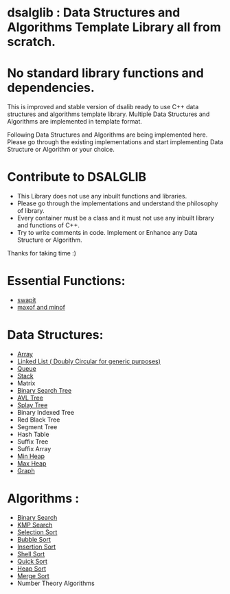 # dsalglib : Data Structures and Algorithms Template Library all from scratch. 


# No standard library functions and dependencies.

This is improved and stable version of dsalib ready to use C++ data structures and algorithms template library.
Multiple Data Structures and Algorithms are implemented in template format.

Following Data Structures and Algorithms are being implemented here. Please go through the existing implementations and start implementing Data Structure or Algorithm or your choice.


# Contribute to DSALGLIB
- This Library does not use any inbuilt functions and libraries.
- Please go through the implementations and understand the philosophy of library.  
- Every container must be a class and it must not use any inbuilt library and functions of C++. 
- Try to write comments in code. Implement or Enhance any Data Structure or Algorithm.


Thanks for taking time :)


# Essential Functions:

- [swapit](https://github.com/moghya/dsalglib/blob/master/dsalglib/include/alginc.h)
- [maxof and minof](https://github.com/moghya/dsalglib/blob/master/dsalglib/include/alginc.h)

# Data Structures:

- [Array](http://moghya.me/dsalglib/de/db4/classdsa_1_1array.html)
- [Linked List ( Doubly Circular for generic purposes) ](http://moghya.me/dsalglib/d1/dea/classdsa_1_1linklist.html)
- [Queue](http://moghya.me/dsalglib/dc/d3c/classdsa_1_1queue.html)
- [Stack](http://moghya.me/dsalglib/da/d97/classdsa_1_1stack.html)
- Matrix
- [Binary Search Tree](http://moghya.me/dsalglib/d5/d72/classdsa_1_1bstree.html)
- [AVL Tree](http://moghya.me/dsalglib/d7/de3/classdsa_1_1avltree.html)
- [Splay Tree](http://moghya.me/dsalglib/d8/de3/classdsa_1_1splaytree.html)
- Binary Indexed Tree
- Red Black Tree
- Segment Tree
- Hash Table
- Suffix Tree
- Suffix Array
- [Min Heap](http://moghya.me/dsalglib/d5/d9a/classdsa_1_1minheap.html)
- [Max Heap](http://moghya.me/dsalglib/d5/d9a/classdsa_1_1maxheap.html)
- [Graph](http://moghya.me/dsalglib/d6/df3/graph_8h.html)

# Algorithms :

- [Binary Search](http://moghya.me/dsalglib/de/d94/namespacedsa.html#a57cd558b7dba2595786b4e06e4e3110a)
- [KMP Search](http://moghya.me/dsalglib/de/d94/namespacedsa.html#ac631850b97fd5d4f9e44bae038d1a4d1)
- [Selection Sort](http://moghya.me/dsalglib/de/d94/namespacedsa.html#ae14e88094014abbeef1509a14210683d)
- [Bubble Sort](http://moghya.me/dsalglib/de/d94/namespacedsa.html#a191cb92b47c09b5d83061967971711a3)
- [Insertion Sort](http://moghya.me/dsalglib/de/d94/namespacedsa.html#a41ed7142d1ce6e29e12cdf4456314d53)
- [Shell Sort](http://moghya.me/dsalglib/de/d94/namespacedsa.html#ac8246a9c7803dedba0a2531529ac2104)
- [Quick Sort](http://moghya.me/dsalglib/de/d94/namespacedsa.html#a0d142b52ca481166670c3f7d9946b6e5)
- [Heap Sort](http://moghya.me/dsalglib/de/d94/namespacedsa.html#a92ab85f4ebb648df70b7c2db6a0405df)
- [Merge Sort](http://moghya.me/dsalglib/de/d94/namespacedsa.html#a053231304c8705306091282b2012fed5)
- Number Theory Algorithms
